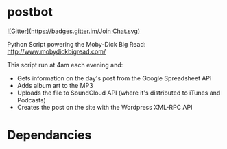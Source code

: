 postbot
=======
[![Gitter](https://badges.gitter.im/Join Chat.svg)](https://gitter.im/thisisthechris/postbot?utm_source=badge&utm_medium=badge&utm_campaign=pr-badge&utm_content=badge)

Python Script powering the Moby-Dick Big Read: http://www.mobydickbigread.com/

This script run at 4am each evening and:
* Gets information on the day's post from the Google Spreadsheet API
* Adds album art to the MP3
* Uploads the file to SoundCloud API (where it's distributed to iTunes and Podcasts)
* Creates the post on the site with the Wordpress XML-RPC API

# Dependancies